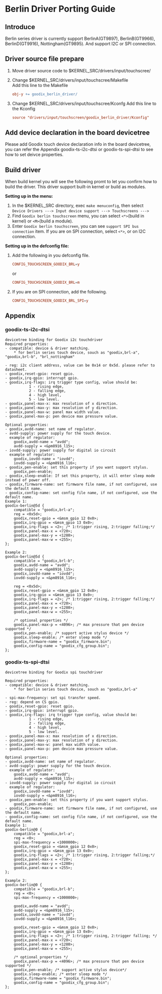 # **Berlin Driver Porting Guide**

## **Introduce**

Berlin series driver is currently support BerlinA(GT9897), BerlinB(GT9966), BerlinD(GT9916), Nottingham(GT9895). And support I2C or SPI connection.

## **Driver source file prepare**

1. Move driver source code to $KERNEL_SRC/drivers/input/touchscree/
2. Change $KERNEL_SRC/drivers/input/touchscree/Makefile  
	Add this line to the Makefile

	```makefile
	obj-y += goodix_berlin_driver/
	```

3. Change $KERNEL_SRC/drivers/input/touchscree/Kconfg
	Add this line to the Kconfig

	```conf
	source "drivers/input/touchscreen/goodix_berlin_driver/Kconfig"
	```

## **Add device declaration in the board devicetree**

Please add Goodix touch device declaration info in the board devicetree, you can refer the Appendix goodix-ts-i2c-dtsi or goodix-ts-spi-dtsi  to see how to set deivce properties.

## **Build driver**

When build kernel you will see the following promt to let you confirm how to build the driver. This driver support built-in kernel or build as modules.

**Setting up in the menu:**

1. In the $KERNEL_SRC directory, exec `make menuconfig`, then select  
`Device Drivers ---> Input device support ---> Touchscreens --->`  
2. Find `Goodix berlin touchscreen` menu, you can select `<*>`(build in kernel) or `<M>`(build a module).
3. Enter `Goodix berlin touchscreen`, you can see `support SPI bus connection` item. If
you are on SPI connection, select `<*>`, or on I2C connection.

**Setting up in the defconfig file:**

1. Add the following in you defconfig file.

	```conf
	CONFIG_TOUCHSCREEN_GOODIX_BRL=y
	```

	or

	```conf
	CONFIG_TOUCHSCREEN_GOODIX_BRL=m
	```

2. If you are on SPI connection, add the following.

	```conf
	CONFIG_TOUCHSCREEN_GOODIX_BRL_SPI=y
	```

## **Appendix**

### **goodix-ts-i2c-dtsi**

```dts
devicetree binding for Goodix i2c touchdriver
Required properties:
- compatible: device & driver matching.
	* for berlin series touch device, souch as "goodix,brl-a", "goodix,brl-b", "brl_nottingham"

- reg: i2c client address, value can be 0x14 or 0x5d. please refer to datasheet.
- goodix,reset-gpio: reset gpio.
- goodix,irq-gpio: interrupt gpio. 
- goodix,irq-flags: irq trigger type config, value should be:
	       1 - rising edge,
	       2 - falling edge,
	       4 - high level,
	       5 - low level.
- goodix,panel-max-x: max resolution of x direction.
- goodix,panel-max-y: max resolution of y direction.
- goodix,panel-max-w: panel max width value.
- goodix,panel-max-p: pen device max pressure value.

Optional properties:
- goodix,avdd-name: set name of regulator.
- avdd-supply: power supply for the touch device.
  example of regulator:
	goodix,avdd-name = "avdd";
	avdd-supply = <&pm8916_l15>;
- iovdd-supply: power supply for digital io circuit
  example of regulator:
	goodix,iovdd-name = "iovdd";
	iovdd-supply = <&pm8916_l16>;
- goodix,pen-enable: set this property if you want support stylus.
	goodix,pen-enable;
- goodix,sleep-enable: If set this property, it will enter sleep mode instead of power off.
- goodix,firmware-name: set firmware file name, if not configured, use the default name.
- goodix,config-name: set config file name, if not configured, use the default name.
Example 1:
goodix-berlin@5d {
	compatible = "goodix,brl-a";
	reg = <0x5d>;
	goodix,reset-gpio = <&msm_gpio 12 0x0>;
	goodix,irq-gpio = <&msm_gpio 13 0x0>;
	goodix,irq-flags = <2>; /* 1:trigger rising, 2:trigger falling;*/
	goodix,panel-max-x = <720>;
	goodix,panel-max-y = <1280>;
	goodix,panel-max-w = <255>;
};

Example 2:
goodix-berlin@5d {
	compatible = "goodix,brl-b";
	goodix,avdd-name = "avdd";
	avdd-supply = <&pm8916_l15>;
	goodix,iovdd-name = "iovdd";
	iovdd-supply = <&pm8916_l16>;

	reg = <0x5d>;
	goodix,reset-gpio = <&msm_gpio 12 0x0>;
	goodix,irq-gpio = <&msm_gpio 13 0x0>;
	goodix,irq-flags = <2>; /* 1:trigger rising, 2:trigger falling;*/
	goodix,panel-max-x = <720>;
	goodix,panel-max-y = <1280>;
	goodix,panel-max-w = <255>;

	/* optional properties */
	goodix,panel-max-p = <4096>; /* max pressure that pen device supported */
	goodix,pen-enable; /* support active stylus device */
	goodix.sleep-enable; /* enter sleep mode */
	goodix,firmware-name = "goodix_firmware.bin";
	goodix,config-name = "goodix_cfg_group.bin";
};
```

### **goodix-ts-spi-dtsi**

```dts
devicetree binding for Goodix spi touchdriver

Required properties:
- compatible: device & driver matching.
	* for berlin series touch device, souch as "goodix,brl-a"

- spi-max-frequency: set spi transfer speed.
- reg: depend on CS gpio.
- goodix,reset-gpio: reset gpio.
- goodix,irq-gpio: interrupt gpio.
- goodix,irq-flags: irq trigger type config, value should be:
	       1 - rising edge,
	       2 - falling edge,
	       4 - high level,
	       5 - low level.
- goodix,panel-max-x: max resolution of x direction.
- goodix,panel-max-y: max resolution of y direction.
- goodix,panel-max-w: panel max width value.
- goodix,panel-max-p: pen device max pressure value.

Optional properties:
- goodix,avdd-name: set name of regulator.
- avdd-supply: power supply for the touch device.
  example of regulator:
	goodix,avdd-name = "avdd";
	avdd-supply = <&pm8916_l15>;
- iovdd-supply: power supply for digital io circuit
  example of regulator:
	goodix,iovdd-name = "iovdd";
	iovdd-supply = <&pm8916_l16>;
- goodix,pen-enable: set this property if you want support stylus.
	goodix,pen-enable;
- goodix,firmware-name: set firmware file name, if not configured, use the default name.
- goodix,config-name: set config file name, if not configured, use the default name.
Example 1:
goodix-berlin@0 {
	compatible = "goodix,brl-a";
	reg = <0>;
	spi-max-frequency = <1000000>;
	goodix,reset-gpio = <&msm_gpio 12 0x0>;
	goodix,irq-gpio = <&msm_gpio 13 0x0>;
	goodix,irq-flags = <2>; /* 1:trigger rising, 2:trigger falling;*/
	goodix,panel-max-x = <720>;
	goodix,panel-max-y = <1280>;
	goodix,panel-max-w = <255>;
};

Example 2:
goodix-berlin@0 {
	compatible = "goodix,brl-b";
	reg = <0>;
	spi-max-frequency = <1000000>;

	goodix,avdd-name = "avdd";
	avdd-supply = <&pm8916_l15>;
	goodix,iovdd-name = "iovdd";
	iovdd-supply = <&pm8916_l16>;

	goodix,reset-gpio = <&msm_gpio 12 0x0>;
	goodix,irq-gpio = <&msm_gpio 13 0x0>;
	goodix,irq-flags = <2>; /* 1:trigger rising, 2:trigger falling; */
	goodix,panel-max-x = <720>;
	goodix,panel-max-y = <1280>;
	goodix,panel-max-w = <255>;

	/* optional properties */
	goodix,panel-max-p = <4096>; /* max pressure that pen device supported */
	goodix,pen-enable; /* support active stylus device*/
	goodix.sleep-enable; /* enter sleep mode */
	goodix,firmware-name = "goodix_firmware.bin";
	goodix,config-name = "goodix_cfg_group.bin";
};
```

